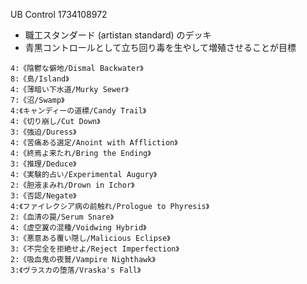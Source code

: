 UB Control 1734108972

- 職工スタンダード (artistan standard) のデッキ
- 青黒コントロールとして立ち回り毒を生やして増殖させることが目標

```
4:《陰鬱な僻地/Dismal Backwater》
8:《島/Island》
4:《薄暗い下水道/Murky Sewer》
7:《沼/Swamp》
4:《キャンディーの道標/Candy Trail》
4:《切り崩し/Cut Down》
3:《強迫/Duress》
4:《苦痛ある選定/Anoint with Affliction》
4:《終焉よ来たれ/Bring the Ending》
3:《推理/Deduce》
4:《実験的占い/Experimental Augury》
2:《胆液まみれ/Drown in Ichor》
3:《否認/Negate》
4:《ファイレクシア病の前触れ/Prologue to Phyresis》
2:《血清の罠/Serum Snare》
4:《虚空翼の混種/Voidwing Hybrid》
3:《悪意ある覆い隠し/Malicious Eclipse》
3:《不完全を拒絶せよ/Reject Imperfection》
2:《吸血鬼の夜鷲/Vampire Nighthawk》
3:《ヴラスカの堕落/Vraska's Fall》
```
